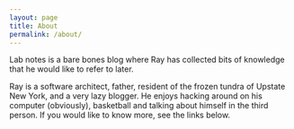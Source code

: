 ```yaml
---
layout: page
title: About
permalink: /about/
---
```


Lab notes is a bare bones blog where Ray has collected bits of knowledge that he would like to refer to later.

Ray is a software architect, father, resident of the frozen tundra of Upstate New York, and a very lazy blogger. He enjoys hacking around on his computer (obviously), basketball and talking about himself in the third person. If you would like to know more, see the links below.
